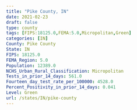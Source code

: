 ```yaml
---
title: "Pike County, IN"
date: 2021-02-23
draft: false
type: county
tags: [FIPS:18125.0,FEMA:5.0,Micropolitan,Green]
categories: [IN]
County: Pike County
State: IN
FIPS: 18125.0
FEMA_Region: 5.0
Population: 12389.0
NCHS_Urban_Rural_Classification: Micropolitan
Tests_in_prior_14_days: 561.0
Fourteen_day_test_rate_per_100000: 4528.0
Percent_Positivity_in_prior_14_days: 0.041
Level: Green
url: /states/IN/pike-county
---
```



